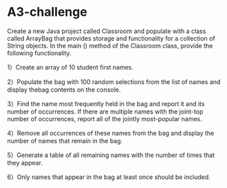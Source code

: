 # A3-challenge

Create a new Java project called Classroom and populate with a class called ArrayBag that provides storage and functionality for a collection of String objects. In the main () method of the Classroom class, provide the following functionality.  
   
﻿﻿﻿1）Create an array of 10 student first names.  
     
2）﻿﻿﻿Populate the bag with 100 random selections from the list of names and display thebag contents on the console.  
  
3）﻿﻿﻿Find the name most frequently held in the bag and report it and its number of occurrences. If there are multiple names with the joint-top number of occurrences, report all of the jointly most-popular names.  
  
4）﻿﻿﻿Remove all occurrences of these names from the bag and display the number of names that remain in the bag.  
  
5）﻿﻿﻿Generate a table of all remaining names with the number of times that they appear.    
  
6）Only names that appear in the bag at least once should be included.  
  
